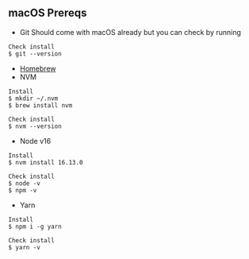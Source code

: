 ## macOS Prereqs

- Git
  Should come with macOS already but you can check by running

```
Check install
$ git --version
```

- [Homebrew](https://www.google.com)
- NVM

```
Install
$ mkdir ~/.nvm
$ brew install nvm

Check install
$ nvm --version
```

- Node v16

```
Install
$ nvm install 16.13.0

Check install
$ node -v
$ npm -v
```

- Yarn
```
Install
$ npm i -g yarn

Check install
$ yarn -v
```
